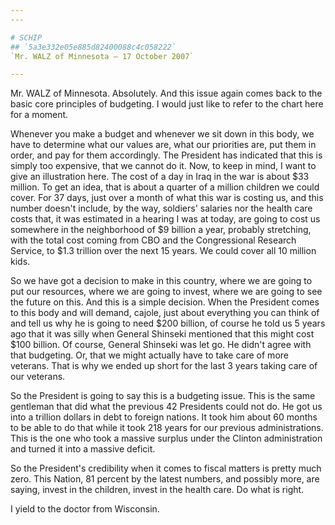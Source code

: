 ```yaml
---
---

# SCHIP
## `5a3e332e05e885d82400088c4c058222`
`Mr. WALZ of Minnesota — 17 October 2007`

---
```



Mr. WALZ of Minnesota. Absolutely. And this issue again comes back to 
the basic core principles of budgeting. I would just like to refer to 
the chart here for a moment.

Whenever you make a budget and whenever we sit down in this body, we 
have to determine what our values are, what our priorities are, put 
them in order, and pay for them accordingly. The President has 
indicated that this is simply too expensive, that we cannot do it. Now, 
to keep in mind, I want to give an illustration here. The cost of a day 
in Iraq in the war is about $33 million. To get an idea, that is about 
a quarter of a million children we could cover. For 37 days, just over 
a month of what this war is costing us, and this number doesn't 
include, by the way, soldiers' salaries nor the health care costs that, 
it was estimated in a hearing I was at today, are going to cost us 
somewhere in the neighborhood of $9 billion a year, probably 
stretching, with the total cost coming from CBO and the Congressional 
Research Service, to $1.3 trillion over the next 15 years. We could 
cover all 10 million kids.

So we have got a decision to make in this country, where we are going 
to put our resources, where we are going to invest, where we are going 
to see the future on this. And this is a simple decision. When the 
President comes to this body and will demand, cajole, just about 
everything you can think of and tell us why he is going to need $200 
billion, of course he told us 5 years ago that it was silly when 
General Shinseki mentioned that this might cost $100 billion. Of 
course, General Shinseki was let go. He didn't agree with that 
budgeting. Or, that we might actually have to take care of more 
veterans. That is why we ended up short for the last 3 years taking 
care of our veterans.



So the President is going to say this is a budgeting issue. This is 
the same gentleman that did what the previous 42 Presidents could not 
do. He got us into a trillion dollars in debt to foreign nations. It 
took him about 60 months to be able to do that while it took 218 years 
for our previous administrations. This is the one who took a massive 
surplus under the Clinton administration and turned it into a massive 
deficit.

So the President's credibility when it comes to fiscal matters is 
pretty much zero. This Nation, 81 percent by the latest numbers, and 
possibly more, are saying, invest in the children, invest in the health 
care. Do what is right.

I yield to the doctor from Wisconsin.